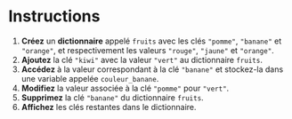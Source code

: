 # Instructions

1. **Créez** un **dictionnaire** appelé `fruits` avec les clés `"pomme"`, `"banane"` et `"orange"`, et respectivement les valeurs `"rouge"`, `"jaune"` et `"orange"`.
2. **Ajoutez** la clé `"kiwi"` avec la valeur `"vert"` au dictionnaire `fruits`.
3. **Accédez** à la valeur correspondant à la clé `"banane"` et stockez-la dans une variable appelée `couleur_banane`.
4. **Modifiez** la valeur associée à la clé `"pomme"` pour `"vert"`.
5. **Supprimez** la clé `"banane"` du dictionnaire `fruits`.
6. **Affichez** les clés restantes dans le dictionnaire.
